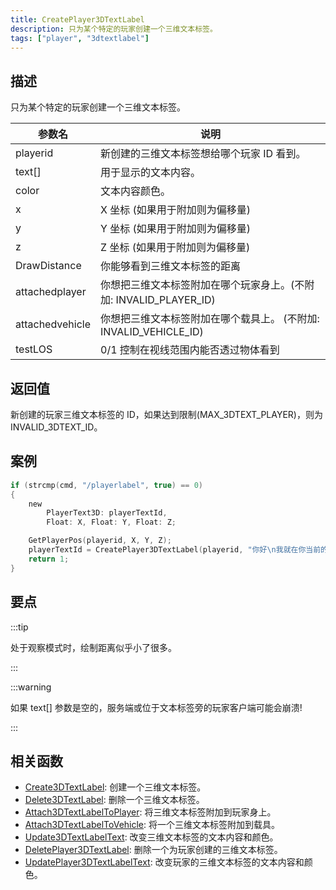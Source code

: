 ```yaml
---
title: CreatePlayer3DTextLabel
description: 只为某个特定的玩家创建一个三维文本标签。
tags: ["player", "3dtextlabel"]
---
```


## 描述

只为某个特定的玩家创建一个三维文本标签。

| 参数名          | 说明                                                              |
| --------------- | ----------------------------------------------------------------- |
| playerid        | 新创建的三维文本标签想给哪个玩家 ID 看到。                        |
| text[]          | 用于显示的文本内容。                                              |
| color           | 文本内容颜色。                                                    |
| x               | X 坐标 (如果用于附加则为偏移量)                                   |
| y               | Y 坐标 (如果用于附加则为偏移量)                                   |
| z               | Z 坐标 (如果用于附加则为偏移量)                                   |
| DrawDistance    | 你能够看到三维文本标签的距离                                      |
| attachedplayer  | 你想把三维文本标签附加在哪个玩家身上。(不附加: INVALID_PLAYER_ID) |
| attachedvehicle | 你想把三维文本标签附加在哪个载具上。 (不附加: INVALID_VEHICLE_ID) |
| testLOS         | 0/1 控制在视线范围内能否透过物体看到                              |

## 返回值

新创建的玩家三维文本标签的 ID，如果达到限制(MAX_3DTEXT_PLAYER)，则为 INVALID_3DTEXT_ID。

## 案例

```c
if (strcmp(cmd, "/playerlabel", true) == 0)
{
    new
        PlayerText3D: playerTextId,
        Float: X, Float: Y, Float: Z;

    GetPlayerPos(playerid, X, Y, Z);
    playerTextId = CreatePlayer3DTextLabel(playerid, "你好\n我就在你当前的坐标上", 0x008080FF, X, Y, Z, 40.0);
    return 1;
}
```

## 要点

:::tip

处于观察模式时，绘制距离似乎小了很多。

:::

:::warning

如果 text[] 参数是空的，服务端或位于文本标签旁的玩家客户端可能会崩溃!

:::

## 相关函数

- [Create3DTextLabel](Create3DTextLabel): 创建一个三维文本标签。
- [Delete3DTextLabel](Delete3DTextLabel): 删除一个三维文本标签。
- [Attach3DTextLabelToPlayer](Attach3DTextLabelToPlayer): 将三维文本标签附加到玩家身上。
- [Attach3DTextLabelToVehicle](Attach3DTextLabelToVehicle): 将一个三维文本标签附加到载具。
- [Update3DTextLabelText](Update3DTextLabelText): 改变三维文本标签的文本内容和颜色。
- [DeletePlayer3DTextLabel](DeletePlayer3DTextLabel): 删除一个为玩家创建的三维文本标签。
- [UpdatePlayer3DTextLabelText](UpdatePlayer3DTextLabelText): 改变玩家的三维文本标签的文本内容和颜色。
